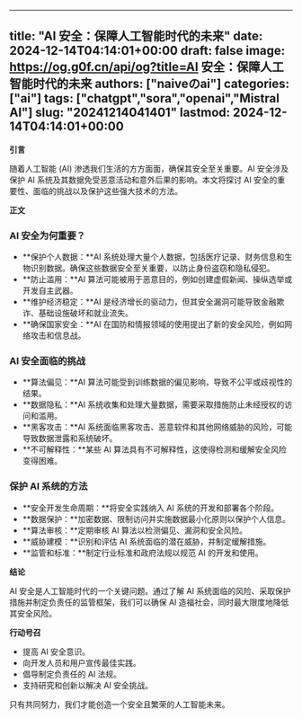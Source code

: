 
---
title: "AI 安全：保障人工智能时代的未来"
date: 2024-12-14T04:14:01+00:00
draft: false
image: https://og.g0f.cn/api/og?title=AI 安全：保障人工智能时代的未来
authors: ["naiveのai"]
categories: ["ai"]
tags: ["chatgpt","sora","openai","Mistral AI"]
slug: "20241214041401"
lastmod: 2024-12-14T04:14:01+00:00
---
**引言**

随着人工智能 (AI) 渗透我们生活的方方面面，确保其安全至关重要。AI 安全涉及保护 AI 系统及其数据免受恶意活动和意外后果的影响。本文将探讨 AI 安全的重要性、面临的挑战以及保护这些强大技术的方法。

**正文**

### AI 安全为何重要？

* **保护个人数据：**AI 系统处理大量个人数据，包括医疗记录、财务信息和生物识别数据。确保这些数据安全至关重要，以防止身份盗窃和隐私侵犯。
* **防止滥用：**AI 算法可能被用于恶意目的，例如创建虚假新闻、操纵选举或开发自主武器。
* **维护经济稳定：**AI 是经济增长的驱动力，但其安全漏洞可能导致金融欺诈、基础设施破坏和就业流失。
* **确保国家安全：**AI 在国防和情报领域的使用提出了新的安全风险，例如网络攻击和信息战。

### AI 安全面临的挑战

* **算法偏见：**AI 算法可能受到训练数据的偏见影响，导致不公平或歧视性的结果。
* **数据隐私：**AI 系统收集和处理大量数据，需要采取措施防止未经授权的访问和滥用。
* **黑客攻击：**AI 系统面临黑客攻击、恶意软件和其他网络威胁的风险，可能导致数据泄露和系统破坏。
* **不可解释性：**某些 AI 算法具有不可解释性，这使得检测和缓解安全风险变得困难。

### 保护 AI 系统的方法

* **安全开发生命周期：**将安全实践纳入 AI 系统的开发和部署各个阶段。
* **数据保护：**加密数据、限制访问并实施数据最小化原则以保护个人信息。
* **算法审核：**定期审核 AI 算法以检测偏见、漏洞和安全风险。
* **威胁建模：**识别和评估 AI 系统面临的潜在威胁，并制定缓解措施。
* **监管和标准：**制定行业标准和政府法规以规范 AI 的开发和使用。

**结论**

AI 安全是人工智能时代的一个关键问题。通过了解 AI 系统面临的风险、采取保护措施并制定负责任的监管框架，我们可以确保 AI 造福社会，同时最大限度地降低其安全风险。

**行动号召**

* 提高 AI 安全意识。
* 向开发人员和用户宣传最佳实践。
* 倡导制定负责任的 AI 法规。
* 支持研究和创新以解决 AI 安全挑战。

只有共同努力，我们才能创造一个安全且繁荣的人工智能未来。